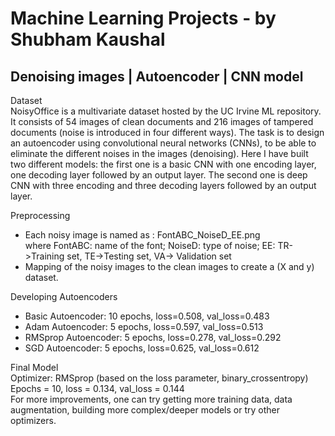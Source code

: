 # Machine Learning Projects - by Shubham Kaushal

## Denoising images | Autoencoder | CNN model
Dataset <br>
NoisyOffice is a multivariate dataset hosted by the UC Irvine ML repository. It consists of 54 images of clean documents and 216 images of tampered documents (noise is introduced in four different ways). The task is to design an autoencoder using convolutional neural networks (CNNs), to be able to eliminate the different noises in the images (denoising). Here I have built two different models: the first one is a basic CNN with one encoding layer, one decoding layer followed by an output layer. The second one is deep CNN with three encoding and three decoding layers followed by an output layer.

Preprocessing <br>
<ul>
  <li>Each noisy image is named as :	FontABC_NoiseD_EE.png <br>
where FontABC: name of the font; NoiseD: type of noise; EE: TR->Training set, TE->Testing set, VA-> Validation set
  <li>Mapping of the noisy images to the clean images to create a (X and y) dataset.
</ul>

Developing Autoencoders
<ul>
  <li>Basic Autoencoder:    10 epochs, loss=0.508, val_loss=0.483
  <li>Adam Autoencoder:     5 epochs, loss=0.597, val_loss=0.513
  <li>RMSprop Autoencoder:  5 epochs, loss=0.278, val_loss=0.292
  <li>SGD Autoencoder:      5 epochs, loss=0.625, val_loss=0.612
</ul>

Final Model <br>
Optimizer: RMSprop (based on the loss parameter, binary_crossentropy) <br>
Epochs = 10, loss = 0.134, val_loss = 0.144 <br>
For more improvements, one can try getting more training data, data augmentation, building more complex/deeper models or try other optimizers.
<!-- 
For more improvements <br>
<ul>
  <li>More Training data
  <li>Data Augmentation
  <li>More complex/deeper model
  <li>Other Optimizers
-->
